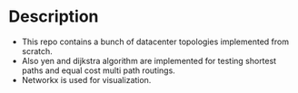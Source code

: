 # Description

* This repo contains a bunch of datacenter topologies implemented from scratch.
* Also yen and dijkstra algorithm are implemented for testing shortest paths and equal cost multi path routings.
* Networkx is used for visualization.